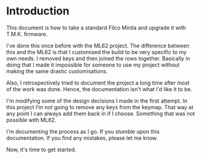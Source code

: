 # Introduction

This document is how to take a standard Filco Minila and upgrade it with T.M.K. firmware.

I've done this once before with the ML62 project. The difference between this and the ML62 is that I customised the build to be very specific to my own needs. I removed keys and then joined the rows together. Basically in doing that I made it impossible for someone to use my project without making the same drastic customisations.

Also, I retrospectively tried to document the project a long time after most of the work was done. Hence, the documentation isn't what I'd like it to be.

I'm modifying some of the design decisions I made in the first attempt. In this project I'm not going to remove any keys from the keymap. That way at any point I can always add them back in if I choose. Something that was not possible with ML62.

I'm documenting the process as I go. If you stumble upon this documentation. If you find any mistakes, please let me know.

Now, it's time to get started.

